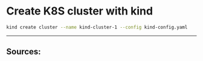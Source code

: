 # Create K8S cluster with kind


```sh
kind create cluster --name kind-cluster-1 --config kind-config.yaml
```

---

## Sources:

<!-- - [thanos prometheus sample project](https://github.com/AvnerZini/thanos_prometheus_project) -->

